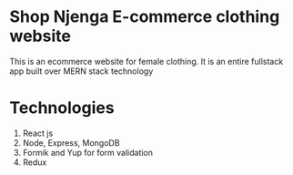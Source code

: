# Shop Njenga E-commerce clothing website

This is an ecommerce website for female clothing. It is an entire fullstack app built over MERN stack technology

# Technologies

1. React js
2. Node, Express, MongoDB
3. Formik and Yup for form validation
4. Redux
